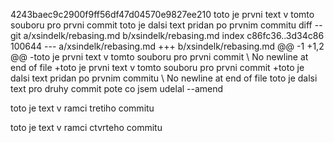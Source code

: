 4243baec9c2900f9ff56df47d04570e9827ee210
toto je prvni text v tomto souboru pro prvni commit
toto je dalsi text pridan po prvnim commitu
diff --git a/xsindelk/rebasing.md b/xsindelk/rebasing.md
index c86fc36..3d34c86 100644
--- a/xsindelk/rebasing.md
+++ b/xsindelk/rebasing.md
@@ -1 +1,2 @@
-toto je prvni text v tomto souboru pro prvni commit
\ No newline at end of file
+toto je prvni text v tomto souboru pro prvni commit
+toto je dalsi text pridan po prvnim commitu
\ No newline at end of file
toto je dalsi text pro druhy commit pote co jsem udelal --amend

toto je
text v ramci tretiho commitu


toto je text v ramci ctvrteho commitu
